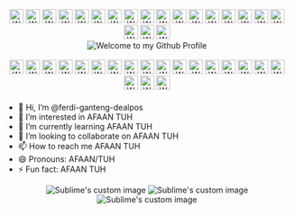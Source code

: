 <div align="center">
  <img src="https://i.postimg.cc/LXLjzS35/2223123-removebg-preview-1.png" 
       style="width: 25px; height: auto;" 
       alt="Welcome to my Github Profile" />
  <img src="https://i.postimg.cc/LXLjzS35/2223123-removebg-preview-1.png" 
       style="width: 25px; height: auto;" 
       alt="Welcome to my Github Profile" />
  <img src="https://i.postimg.cc/LXLjzS35/2223123-removebg-preview-1.png" 
       style="width: 25px; height: auto;" 
       alt="Welcome to my Github Profile" />
  <img src="https://i.postimg.cc/LXLjzS35/2223123-removebg-preview-1.png" 
       style="width: 25px; height: auto;" 
       alt="Welcome to my Github Profile" />
  <img src="https://i.postimg.cc/LXLjzS35/2223123-removebg-preview-1.png" 
       style="width: 25px; height: auto;" 
       alt="Welcome to my Github Profile" />
  <img src="https://i.postimg.cc/LXLjzS35/2223123-removebg-preview-1.png" 
       style="width: 25px; height: auto;" 
       alt="Welcome to my Github Profile" />
  <img src="https://i.postimg.cc/LXLjzS35/2223123-removebg-preview-1.png" 
       style="width: 25px; height: auto;" 
       alt="Welcome to my Github Profile" />
  <img src="https://i.postimg.cc/LXLjzS35/2223123-removebg-preview-1.png" 
       style="width: 25px; height: auto;" 
       alt="Welcome to my Github Profile" />
  <img src="https://i.postimg.cc/LXLjzS35/2223123-removebg-preview-1.png" 
       style="width: 25px; height: auto;" 
       alt="Welcome to my Github Profile" />
  <img src="https://i.postimg.cc/LXLjzS35/2223123-removebg-preview-1.png" 
       style="width: 25px; height: auto;" 
       alt="Welcome to my Github Profile" />
  <img src="https://i.postimg.cc/LXLjzS35/2223123-removebg-preview-1.png" 
       style="width: 25px; height: auto;" 
       alt="Welcome to my Github Profile" />
  <img src="https://i.postimg.cc/LXLjzS35/2223123-removebg-preview-1.png" 
       style="width: 25px; height: auto;" 
       alt="Welcome to my Github Profile" />
  <img src="https://i.postimg.cc/LXLjzS35/2223123-removebg-preview-1.png" 
       style="width: 25px; height: auto;" 
       alt="Welcome to my Github Profile" />
  <img src="https://i.postimg.cc/LXLjzS35/2223123-removebg-preview-1.png" 
       style="width: 25px; height: auto;" 
       alt="Welcome to my Github Profile" />
  <img src="https://i.postimg.cc/LXLjzS35/2223123-removebg-preview-1.png" 
       style="width: 25px; height: auto;" 
       alt="Welcome to my Github Profile" />
  <img src="https://i.postimg.cc/LXLjzS35/2223123-removebg-preview-1.png" 
       style="width: 25px; height: auto;" 
       alt="Welcome to my Github Profile" />
  <img src="https://i.postimg.cc/LXLjzS35/2223123-removebg-preview-1.png" 
       style="width: 25px; height: auto;" 
       alt="Welcome to my Github Profile" />
  <img src="https://i.postimg.cc/LXLjzS35/2223123-removebg-preview-1.png" 
       style="width: 25px; height: auto;" 
       alt="Welcome to my Github Profile" />
  <img src="https://i.postimg.cc/LXLjzS35/2223123-removebg-preview-1.png" 
       style="width: 25px; height: auto;" 
       alt="Welcome to my Github Profile" />
  <img src="https://i.postimg.cc/LXLjzS35/2223123-removebg-preview-1.png" 
       style="width: 25px; height: auto;" 
       alt="Welcome to my Github Profile" />
</div>

<div align="center">
  <img src="https://github.com/BrunnerLivio/brunnerlivio/blob/master/images/welcome.png?raw=true" style="max-width: 100%;" alt="Welcome to my Github Profile" />
  <br />
  <br />
</div>

<div align="center" style="margin-bottom:20px">
  <img src="https://i.postimg.cc/LXLjzS35/2223123-removebg-preview-1.png" 
       style="width: 25px; height: auto;" 
       alt="Welcome to my Github Profile" />
  <img src="https://i.postimg.cc/LXLjzS35/2223123-removebg-preview-1.png" 
       style="width: 25px; height: auto;" 
       alt="Welcome to my Github Profile" />
  <img src="https://i.postimg.cc/LXLjzS35/2223123-removebg-preview-1.png" 
       style="width: 25px; height: auto;" 
       alt="Welcome to my Github Profile" />
  <img src="https://i.postimg.cc/LXLjzS35/2223123-removebg-preview-1.png" 
       style="width: 25px; height: auto;" 
       alt="Welcome to my Github Profile" />
  <img src="https://i.postimg.cc/LXLjzS35/2223123-removebg-preview-1.png" 
       style="width: 25px; height: auto;" 
       alt="Welcome to my Github Profile" />
  <img src="https://i.postimg.cc/LXLjzS35/2223123-removebg-preview-1.png" 
       style="width: 25px; height: auto;" 
       alt="Welcome to my Github Profile" />
  <img src="https://i.postimg.cc/LXLjzS35/2223123-removebg-preview-1.png" 
       style="width: 25px; height: auto;" 
       alt="Welcome to my Github Profile" />
  <img src="https://i.postimg.cc/LXLjzS35/2223123-removebg-preview-1.png" 
       style="width: 25px; height: auto;" 
       alt="Welcome to my Github Profile" />
  <img src="https://i.postimg.cc/LXLjzS35/2223123-removebg-preview-1.png" 
       style="width: 25px; height: auto;" 
       alt="Welcome to my Github Profile" />
  <img src="https://i.postimg.cc/LXLjzS35/2223123-removebg-preview-1.png" 
       style="width: 25px; height: auto;" 
       alt="Welcome to my Github Profile" />
  <img src="https://i.postimg.cc/LXLjzS35/2223123-removebg-preview-1.png" 
       style="width: 25px; height: auto;" 
       alt="Welcome to my Github Profile" />
  <img src="https://i.postimg.cc/LXLjzS35/2223123-removebg-preview-1.png" 
       style="width: 25px; height: auto;" 
       alt="Welcome to my Github Profile" />
  <img src="https://i.postimg.cc/LXLjzS35/2223123-removebg-preview-1.png" 
       style="width: 25px; height: auto;" 
       alt="Welcome to my Github Profile" />
  <img src="https://i.postimg.cc/LXLjzS35/2223123-removebg-preview-1.png" 
       style="width: 25px; height: auto;" 
       alt="Welcome to my Github Profile" />
  <img src="https://i.postimg.cc/LXLjzS35/2223123-removebg-preview-1.png" 
       style="width: 25px; height: auto;" 
       alt="Welcome to my Github Profile" />
  <img src="https://i.postimg.cc/LXLjzS35/2223123-removebg-preview-1.png" 
       style="width: 25px; height: auto;" 
       alt="Welcome to my Github Profile" />
  <img src="https://i.postimg.cc/LXLjzS35/2223123-removebg-preview-1.png" 
       style="width: 25px; height: auto;" 
       alt="Welcome to my Github Profile" />
  <img src="https://i.postimg.cc/LXLjzS35/2223123-removebg-preview-1.png" 
       style="width: 25px; height: auto;" 
       alt="Welcome to my Github Profile" />
  <img src="https://i.postimg.cc/LXLjzS35/2223123-removebg-preview-1.png" 
       style="width: 25px; height: auto;" 
       alt="Welcome to my Github Profile" />
  <img src="https://i.postimg.cc/LXLjzS35/2223123-removebg-preview-1.png" 
       style="width: 25px; height: auto;" 
       alt="Welcome to my Github Profile" />
</div>

- 👋 Hi, I’m @ferdi-ganteng-dealpos
- 👀 I’m interested in AFAAN TUH
- 🌱 I’m currently learning AFAAN TUH
- 💞️ I’m looking to collaborate on AFAAN TUH
- 📫 How to reach me AFAAN TUH
- 😄 Pronouns: AFAAN/TUH
- ⚡ Fun fact: AFAAN TUH

<p align="center">
  <img src="https://i.postimg.cc/Dw9n43j8/3dgifmaker02246.gif" alt="Sublime's custom image"/>
  <img src="https://i.postimg.cc/JhCC4c0X/3dgifmaker33391.gif" alt="Sublime's custom image"/>
  <img src="https://i.postimg.cc/FR9t0rjs/3dgifmaker51336.gif" alt="Sublime's custom image"/>
</p>


<!---
ferdi-ganteng-dealpos/ferdi-ganteng-dealpos is a ✨ special ✨ repository because its `README.md` (this file) appears on your GitHub profile.
You can click the Preview link to take a look at your changes.
--->
